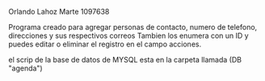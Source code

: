 Orlando Lahoz Marte 1097638

Programa creado para agregar personas de contacto, numero de telefono, direcciones y sus respectivos correos 
Tambien los enumera con un ID y puedes editar o eliminar el registro en el campo acciones.

el scrip de la base de datos de MYSQL esta en la carpeta llamada (DB "agenda")



